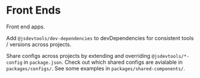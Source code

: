 # Front Ends
Front end apps.

Add `@jsdevtools/dev-dependencies` to devDependencies for consistent tools / versions across projects.

Share configs across projects by extending and overriding `@jsdevtools/*-config` in `package.json`. Check out which shared configs are avialable in `packages/configs/`. See some examples in `packages/shared-components/`.
